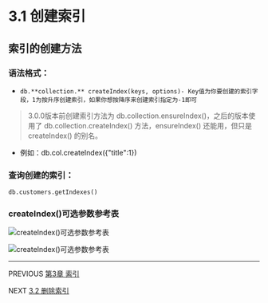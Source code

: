 ﻿# 3.1 创建索引
## 索引的创建方法
### 语法格式：
- `db.**collection.** createIndex(keys, options)- Key值为你要创建的索引字段，1为按升序创建索引，如果你想按降序来创建索引指定为-1即可`


 >3.0.0版本前创建索引方法为 db.collection.ensureIndex()，之后的版本使用了 db.collection.createIndex() 方法，ensureIndex() 还能用，但只是 createIndex() 的别名。
 
 - 例如：db.col.createIndex({"title":1})
### 查询创建的索引：
`db.customers.getIndexes()`

### createIndex()可选参数参考表
![createIndex()可选参数参考表]("file:///C:/Users/86159/AppData/Roaming/Microsoft/Windows/Start%20Menu/Programs/Chrome%20Apps/%E5%9B%BE%E7%89%871.png"createIndex可选参数参考表”)
 
 <img src="file:///C:/Users/86159/AppData/Roaming/Microsoft/Windows/Start%20Menu/Programs/Chrome%20Apps/%E5%9B%BE%E7%89%871.png"      alt="createIndex()可选参数参考表"  title="createIndex()可选参数参考表">

---
PREVIOUS
[第3章 索引](https://github.com/pipipanini/buding/blob/main/%E7%AC%AC3%E7%AB%A0%20%E7%B4%A2%E5%BC%95.md "第3章 索引")

NEXT
[3.2 删除索引](https://github.com/pipipanini/buding/blob/main/3.2%20%E5%88%A0%E9%99%A4%E7%B4%A2%E5%BC%95.md "3.2 删除索引")
